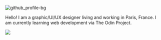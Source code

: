 ![github_profile-bg](https://user-images.githubusercontent.com/119978540/208933062-c5876fbe-adf0-48a4-b72a-92262cf11ed6.jpg)

Hello! I am a graphic/UI/UX designer living and working in Paris, France. I am currently learning web development via The Odin Project.

<a href="https://www.linkedin.com/in/sensologica/" target="_blank"><img src="https://img.shields.io/badge/LinkedIn-Artem%20Barinov-0077b5?logo=linkedin"></a>

